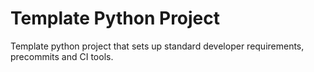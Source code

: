 # Template Python Project

Template python project that sets up standard developer requirements, precommits and CI tools.
